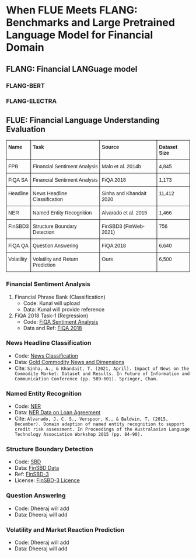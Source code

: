 # When FLUE Meets FLANG: Benchmarks and Large Pretrained Language Model for Financial Domain

## FLANG: Financial LANGuage model

### FLANG-BERT

### FLANG-ELECTRA

## FLUE: Financial Language Understanding Evaluation
<style type="text/css">
.tg  {border-collapse:collapse;border-spacing:0;}
.tg td{border-color:black;border-style:solid;border-width:1px;font-family:Arial, sans-serif;font-size:14px;
  overflow:hidden;padding:10px 5px;word-break:normal;}
.tg th{border-color:black;border-style:solid;border-width:1px;font-family:Arial, sans-serif;font-size:14px;
  font-weight:normal;overflow:hidden;padding:10px 5px;word-break:normal;}
.tg .tg-1wig{font-weight:bold;text-align:left;vertical-align:top}
.tg .tg-0lax{text-align:left;vertical-align:top}
</style>
<table class="tg">
<thead>
  <tr>
    <th class="tg-1wig">Name</th>
    <th class="tg-1wig">Task</th>
    <th class="tg-1wig">Source</th>
    <th class="tg-1wig">Dataset Size</th>
  </tr>
</thead>
<tbody>
  <tr>
    <td class="tg-0lax">FPB</td>
    <td class="tg-0lax">Financial Sentiment Analysis</td>
    <td class="tg-0lax">Malo et al. 2014b</td>
    <td class="tg-0lax">4,845</td>
  </tr>
  <tr>
    <td class="tg-0lax">FiQA SA</td>
    <td class="tg-0lax">Financial Sentiment Analysis</td>
    <td class="tg-0lax">FiQA 2018</td>
    <td class="tg-0lax">1,173</td>
  </tr>
  <tr>
    <td class="tg-0lax">Headline</td>
    <td class="tg-0lax">News Headline Classification</td>
    <td class="tg-0lax">Sinha and Khandait 2020</td>
    <td class="tg-0lax">11,412</td>
  </tr>
  <tr>
    <td class="tg-0lax">NER</td>
    <td class="tg-0lax">Named Entity Recognition</td>
    <td class="tg-0lax">Alvarado et al. 2015</td>
    <td class="tg-0lax">1,466</td>
  </tr>
  <tr>
    <td class="tg-0lax">FinSBD3</td>
    <td class="tg-0lax">Structure Boundary Detection</td>
    <td class="tg-0lax">FinSBD3 (FinWeb-2021)</td>
    <td class="tg-0lax">756</td>
  </tr>
  <tr>
    <td class="tg-0lax">FiQA QA</td>
    <td class="tg-0lax">Question Answering</td>
    <td class="tg-0lax">FiQA 2018</td>
    <td class="tg-0lax">6,640</td>
  </tr>
  <tr>
    <td class="tg-0lax">Volatility</td>
    <td class="tg-0lax">Volatility and Return Prediction</td>
    <td class="tg-0lax">Ours</td>
    <td class="tg-0lax">6,500</td>
  </tr>
</tbody>
</table>

### Financial Sentiment Analysis
1. Financial Phrase Bank (Classification)
    * Code: Kunal will upload 
    * Data: Kunal will provide reference
2. FiQA 2018 Task-1 (Regression)
    * Code: [FiQA Sentiment Analysis](https://github.com/GT-SALT/FLANG/blob/master/flue_benchmarks/fiqa_sentiment_analysis.py)
    * Data and Ref: [FiQA 2018](https://sites.google.com/view/fiqa/home)

### News Headline Classification
 * Code: [News Classification](https://github.com/GT-SALT/FLANG/blob/master/flue_benchmarks/news_headline_classification.py)
 * Data: [Gold Commodity News and Dimensions](https://www.kaggle.com/daittan/gold-commodity-news-and-dimensions/version/1)
 * Cite: ```Sinha, A., & Khandait, T. (2021, April). Impact of News on the Commodity Market: Dataset and Results. In Future of Information and Communication Conference (pp. 589-601). Springer, Cham.```

### Named Entity Recognition
 * Code: [NER](https://github.com/GT-SALT/FLANG/blob/master/flue_benchmarks/ner.py)
 * Data: [NER Data on Loan Agreement](https://people.eng.unimelb.edu.au/tbaldwin/resources/finance-sec/)
 * Cite: ```Alvarado, J. C. S., Verspoor, K., & Baldwin, T. (2015, December). Domain adaption of named entity recognition to support credit risk assessment. In Proceedings of the Australasian Language Technology Association Workshop 2015 (pp. 84-90).```

### Structure Boundary Detection
 * Code: [SBD](https://github.com/GT-SALT/FLANG/blob/master/flue_benchmarks/sbd.py)
 * Data: [FinSBD Data](https://drive.google.com/file/d/11GPrAD6plmTNf2652-B4SWVzfpmpL85P/view?usp=sharing)
 * Ref: [FinSBD-3](https://sites.google.com/nlg.csie.ntu.edu.tw/finweb2021/shared-task-finsbd-3)
 * License: [FinSBD-3 Licence](https://drive.google.com/file/d/1c_SLV4ek0UoGHEis-s78ObAsc3NYcqdX/view?usp=sharing)

### Question Answering
 * Code: Dheeraj will add
 * Data: Dheeraj will add

### Volatility and Market Reaction Prediction
 * Code: Dheeraj will add
 * Data: Dheeraj will add
